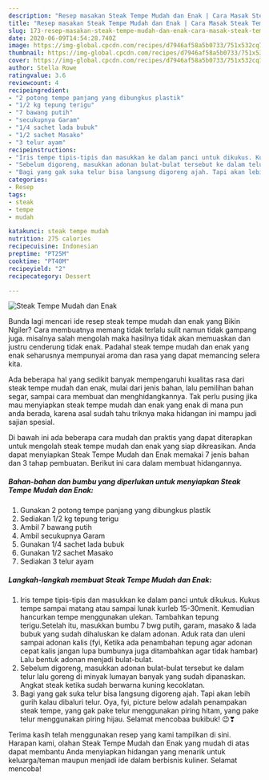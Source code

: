 ```yaml
---
description: "Resep masakan Steak Tempe Mudah dan Enak | Cara Masak Steak Tempe Mudah dan Enak Yang Sedap"
title: "Resep masakan Steak Tempe Mudah dan Enak | Cara Masak Steak Tempe Mudah dan Enak Yang Sedap"
slug: 173-resep-masakan-steak-tempe-mudah-dan-enak-cara-masak-steak-tempe-mudah-dan-enak-yang-sedap
date: 2020-06-09T14:54:28.740Z
image: https://img-global.cpcdn.com/recipes/d7946af58a5b0733/751x532cq70/steak-tempe-mudah-dan-enak-foto-resep-utama.jpg
thumbnail: https://img-global.cpcdn.com/recipes/d7946af58a5b0733/751x532cq70/steak-tempe-mudah-dan-enak-foto-resep-utama.jpg
cover: https://img-global.cpcdn.com/recipes/d7946af58a5b0733/751x532cq70/steak-tempe-mudah-dan-enak-foto-resep-utama.jpg
author: Stella Rowe
ratingvalue: 3.6
reviewcount: 4
recipeingredient:
- "2 potong tempe panjang yang dibungkus plastik"
- "1/2 kg tepung terigu"
- "7 bawang putih"
- "secukupnya Garam"
- "1/4 sachet lada bubuk"
- "1/2 sachet Masako"
- "3 telur ayam"
recipeinstructions:
- "Iris tempe tipis-tipis dan masukkan ke dalam panci untuk dikukus. Kukus tempe sampai matang atau sampai lunak kurleb 15-30menit. Kemudian hancurkan tempe menggunakan ulekan. Tambahkan tepung terigu.Setelah itu, masukkan bumbu 7 bwg putih, garam, masako &amp; lada bubuk yang sudah dihaluskan ke dalam adonan. Aduk rata dan uleni sampai adonan kalis (fyi, Ketika ada penambahan tepung agar adonan cepat kalis jangan lupa bumbunya juga ditambahkan agar tidak hambar) Lalu bentuk adonan menjadi bulat-bulat."
- "Sebelum digoreng, masukkan adonan bulat-bulat tersebut ke dalam telur lalu goreng di minyak lumayan banyak yang sudah dipanaskan. Angkat steak ketika sudah berwarna kuning kecoklatan."
- "Bagi yang gak suka telur bisa langsung digoreng ajah. Tapi akan lebih gurih kalau dibaluri telur. Oya, fyi, picture below adalah penampakan steak tempe, yang gak pake telur menggunakan piring hitam, yang pake telur menggunakan piring hijau. Selamat mencobaa bukibuk! 😉❣"
categories:
- Resep
tags:
- steak
- tempe
- mudah

katakunci: steak tempe mudah 
nutrition: 275 calories
recipecuisine: Indonesian
preptime: "PT25M"
cooktime: "PT40M"
recipeyield: "2"
recipecategory: Dessert

---
```



![Steak Tempe Mudah dan Enak](https://img-global.cpcdn.com/recipes/d7946af58a5b0733/751x532cq70/steak-tempe-mudah-dan-enak-foto-resep-utama.jpg)

Bunda lagi mencari ide resep steak tempe mudah dan enak yang Bikin Ngiler? Cara membuatnya memang tidak terlalu sulit namun tidak gampang juga. misalnya salah mengolah maka hasilnya tidak akan memuaskan dan justru cenderung tidak enak. Padahal steak tempe mudah dan enak yang enak seharusnya mempunyai aroma dan rasa yang dapat memancing selera kita.

Ada beberapa hal yang sedikit banyak mempengaruhi kualitas rasa dari steak tempe mudah dan enak, mulai dari jenis bahan, lalu pemilihan bahan segar, sampai cara membuat dan menghidangkannya. Tak perlu pusing jika mau menyiapkan steak tempe mudah dan enak yang enak di mana pun anda berada, karena asal sudah tahu triknya maka hidangan ini mampu jadi sajian spesial.




Di bawah ini ada beberapa cara mudah dan praktis yang dapat diterapkan untuk mengolah steak tempe mudah dan enak yang siap dikreasikan. Anda dapat menyiapkan Steak Tempe Mudah dan Enak memakai 7 jenis bahan dan 3 tahap pembuatan. Berikut ini cara dalam membuat hidangannya.

<!--inarticleads1-->

##### Bahan-bahan dan bumbu yang diperlukan untuk menyiapkan Steak Tempe Mudah dan Enak:

1. Gunakan 2 potong tempe panjang yang dibungkus plastik
1. Sediakan 1/2 kg tepung terigu
1. Ambil 7 bawang putih
1. Ambil secukupnya Garam
1. Gunakan 1/4 sachet lada bubuk
1. Gunakan 1/2 sachet Masako
1. Sediakan 3 telur ayam




<!--inarticleads2-->

##### Langkah-langkah membuat Steak Tempe Mudah dan Enak:

1. Iris tempe tipis-tipis dan masukkan ke dalam panci untuk dikukus. Kukus tempe sampai matang atau sampai lunak kurleb 15-30menit. Kemudian hancurkan tempe menggunakan ulekan. Tambahkan tepung terigu.Setelah itu, masukkan bumbu 7 bwg putih, garam, masako &amp; lada bubuk yang sudah dihaluskan ke dalam adonan. Aduk rata dan uleni sampai adonan kalis (fyi, Ketika ada penambahan tepung agar adonan cepat kalis jangan lupa bumbunya juga ditambahkan agar tidak hambar) Lalu bentuk adonan menjadi bulat-bulat.
1. Sebelum digoreng, masukkan adonan bulat-bulat tersebut ke dalam telur lalu goreng di minyak lumayan banyak yang sudah dipanaskan. Angkat steak ketika sudah berwarna kuning kecoklatan.
1. Bagi yang gak suka telur bisa langsung digoreng ajah. Tapi akan lebih gurih kalau dibaluri telur. Oya, fyi, picture below adalah penampakan steak tempe, yang gak pake telur menggunakan piring hitam, yang pake telur menggunakan piring hijau. Selamat mencobaa bukibuk! 😉❣




Terima kasih telah menggunakan resep yang kami tampilkan di sini. Harapan kami, olahan Steak Tempe Mudah dan Enak yang mudah di atas dapat membantu Anda menyiapkan hidangan yang menarik untuk keluarga/teman maupun menjadi ide dalam berbisnis kuliner. Selamat mencoba!
